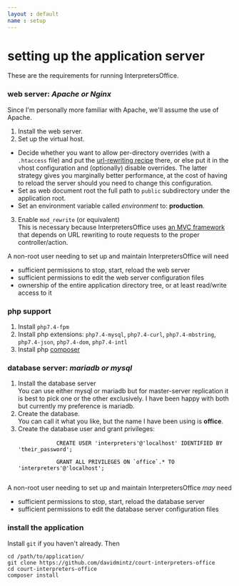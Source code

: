 ```yaml
---
layout : default
name : setup
---
```


# setting up the application server

These are the requirements for running InterpretersOffice.

### <span id="web-server">web server: *Apache or Nginx*</span>

Since I'm personally more familiar with Apache, we'll assume the use of Apache.

1. Install the web server.
2. Set up the virtual host.  
* Decide whether you want to allow per-directory overrides (with a <code>.htaccess</code> file) and put the [url-rewriting recipe](https://github.com/davidmintz/court-interpreters-office/blob/master/public/.htaccess) there, or 
else put it in the vhost configuration and (optionally) disable overrides. The latter strategy gives you marginally better performance, at the cost of having to 
reload the server should you need to change this configuration.
* Set as web document root the full path to <code>public</code> subdirectory under the application root.
* Set an environment variable called _environment_ to: **production**.
3. Enable <code>mod_rewrite</code> (or equivalent)  
This is necessary because InterpretersOffice uses [an MVC framework](https://docs.laminas.dev/laminas-mvc/) that depends on URL rewriting to route requests to the proper controller/action.

<div class="border border-info rounded sm-shadow py-2 bg-light px-3 mb-3">
A non-root user needing to set up and maintain InterpretersOffice will need
<ul>
    <li>sufficient permissions to stop, start, reload the web server</li>
    <li>sufficient permissions to edit the web server configuration files</li>
    <li>ownership of the entire application directory tree, or at least read/write access to it</li>
</ul>
</div>

### <span id="php-support">php support</span>

1. Install <code>php7.4-fpm</code>
2. Install php extensions: <code>php7.4&#8209;mysql</code>, <code>php7.4&#8209;curl</code>, <code>php7.4&#8209;mbstring</code>, <code>php7.4&#8209;json</code>, <code>php7.4&#8209;dom</code>, <code>php7.4&#8209;intl</code>
3. Install php [composer](https://getcomposer.org)

###  <span id="database">database server: *mariadb or mysql*</span>
<ol>
    <li>Install the database server<br>
        You can use either mysql or mariadb but for master-server replication it is best to pick one or the other exclusively. I have been happy with 
both but currently my preference is mariadb. 
    </li>
    <li>Create the database.<br>You can call it what you like, but the name I have been using is <strong>office</strong>.</li>
    <li>Create the database user and grant privileges:<br>  
        <code style="color:black">
            CREATE USER 'interpreters'@'localhost' IDENTIFIED BY 'their_password';<br>
            GRANT ALL PRIVILEGES ON `office`.* TO 'interpreters'@'localhost';
        </code>
    </li>
</ol>
 <div class="border border-info rounded sm-shadow py-2 bg-light px-3 mb-3">
    A non-root user needing to set up and maintain InterpretersOffice <em>may</em> need
    <ul>
        <li>sufficient permissions to stop, start, reload the database server</li>
        <li>sufficient permissions to edit the database server configuration files</li>        
    </ul>
</div>

### <span id="installation">install the application</span>
Install <code>git</code> if you haven't already. Then
```
cd /path/to/application/
git clone https://github.com/davidmintz/court-interpreters-office
cd court-interpreters-office
composer install
```













